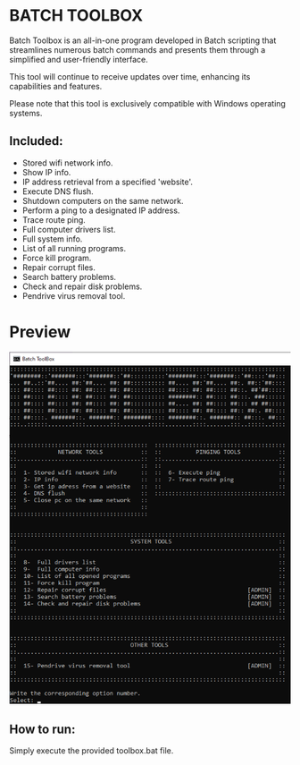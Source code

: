 # BATCH TOOLBOX
Batch Toolbox is an all-in-one program developed in Batch scripting that streamlines numerous 
batch commands and presents them through a simplified and user-friendly interface.

This tool will continue to receive updates over time, enhancing its capabilities and features.

Please note that this tool is exclusively compatible with Windows operating systems.

## Included:
- Stored wifi network info.
- Show IP info.                                                        
- IP address retrieval from a specified 'website'.                                   
- Execute DNS flush.                                                       
- Shutdown computers on the same network.                                   
- Perform a ping to a designated IP address.                                              
- Trace route ping.                                              
- Full computer drivers list.                        
- Full system info.                                       
- List of all running programs.                                 
- Force kill program.                                        
- Repair corrupt files.                   
- Search battery problems.                        
- Check and repair disk problems.                  
- Pendrive virus removal tool.

# Preview
![Program preview](/Screenshots/sc1.png)

## How to run:
Simply execute the provided toolbox.bat file.
